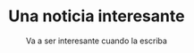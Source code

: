 ---
layout: ../../../layouts/LayoutMD.astro
title: Una noticia interesante
subtitle: Va a ser interesante cuando la escriba
topic: Cultura
description: No tiene nada, hay que sentarse a escribir
image: http://placekitten.com/g/350/350
---